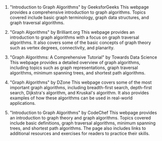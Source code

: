 

1. "Introduction to Graph Algorithms" by GeeksforGeeks
This webpage provides a comprehensive introduction to graph algorithms. Topics covered include basic graph terminology, graph data structures, and graph traversal algorithms.

2. "Graph Algorithms" by Brilliant.org
This webpage provides an introduction to graph algorithms with a focus on graph traversal algorithms. It also covers some of the basic concepts of graph theory such as vertex degrees, connectivity, and planarity.

3. "Graph Algorithms: A Comprehensive Tutorial" by Towards Data Science
This webpage provides a detailed overview of graph algorithms, including topics such as graph representations, graph traversal algorithms, minimum spanning trees, and shortest path algorithms.

4. "Graph Algorithms" by DZone
This webpage covers some of the most important graph algorithms, including breadth-first search, depth-first search, Dijkstra's algorithm, and Kruskal's algorithm. It also provides examples of how these algorithms can be used in real-world applications.

5. "Introduction to Graph Algorithms" by CodeChef
This webpage provides an introduction to graph theory and graph algorithms. Topics covered include basic definitions, graph traversal algorithms, minimum spanning trees, and shortest path algorithms. The page also includes links to additional resources and exercises for readers to practice their skills.